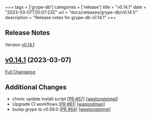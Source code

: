 +++
tags = ['grype-db']
categories = ['release']
title = "v0.14.1"
date = "2023-03-07T20:07:23Z"
url = "docs/releases/grype-db/v0.14.1/"
description = "Release notes for grype-db v0.14.1"
+++

## Release Notes

Version [v0.14.1](https://github.com/anchore/grype-db/releases/tag/v0.14.1)

## [v0.14.1](https://github.com/anchore/grype-db/tree/v0.14.1) (2023-03-07)

[Full Changelog](https://github.com/anchore/grype-db/compare/v0.14.0...v0.14.1)

## Additional Changes

- chore: update install script [[PR #57](https://github.com/anchore/grype-db/pull/57)] [[westonsteimel](https://github.com/westonsteimel)]
- Upgrade CI workflows [[PR #61](https://github.com/anchore/grype-db/pull/61)] [[wagoodman](https://github.com/wagoodman)]
- bump grype to v0.59.0 [[PR #64](https://github.com/anchore/grype-db/pull/64)] [[westonsteimel](https://github.com/westonsteimel)]
